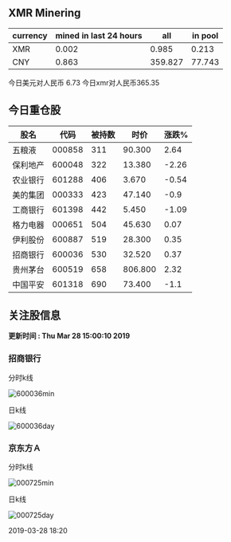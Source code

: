 ## XMR Minering

|currency|mined in last 24 hours|all|in pool|
|---|---|---|---|
|XMR|0.002|0.985|0.213|
|CNY|0.863|359.827|77.743|

今日美元对人民币 6.73	今日xmr对人民币365.35


## 今日重仓股 

|股名|代码|被持数|时价|涨跌%|
|---|---|---|---|---|
|五粮液|000858|311|90.300|2.64|
|保利地产|600048|322|13.380|-2.26|
|农业银行|601288|406|3.670|-0.54|
|美的集团|000333|423|47.140|-0.9|
|工商银行|601398|442|5.450|-1.09|
|格力电器|000651|504|45.630|0.07|
|伊利股份|600887|519|28.300|0.35|
|招商银行|600036|530|32.520|0.37|
|贵州茅台|600519|658|806.800|2.32|
|中国平安|601318|690|73.400|-1.1|

## 关注股信息
**更新时间 : Thu Mar 28 15:00:10 2019**
### 招商银行 
分时k线

![600036min](http://image.sinajs.cn/newchart/min/n/sh600036.gif)

日k线

![600036day](http://image.sinajs.cn/newchart/daily/n/sh600036.gif)

### 京东方Ａ 
分时k线

![000725min](http://image.sinajs.cn/newchart/min/n/sz000725.gif)

日k线

![000725day](http://image.sinajs.cn/newchart/daily/n/sz000725.gif)

2019-03-28 18:20
